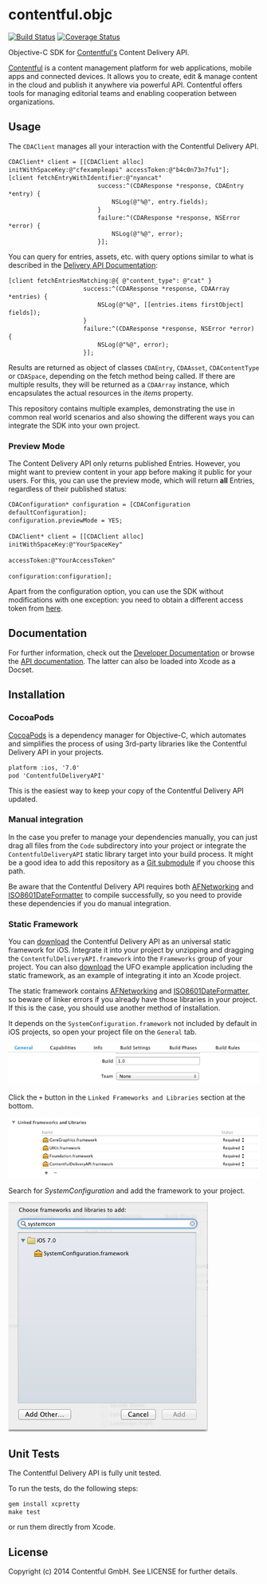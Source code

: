 # contentful.objc

[![Build Status](https://travis-ci.org/contentful/contentful.objc.png?branch=master)](https://travis-ci.org/contentful/contentful.objc)
[![Coverage Status](https://coveralls.io/repos/contentful/contentful.objc/badge.png?branch=master)](https://coveralls.io/r/contentful/contentful.objc?branch=master)

Objective-C SDK for [Contentful's][1] Content Delivery API.

[Contentful][1] is a content management platform for web applications, mobile apps and connected devices. It allows you to create, edit & manage content in the cloud and publish it anywhere via powerful API. Contentful offers tools for managing editorial teams and enabling cooperation between organizations.

## Usage

The `CDAClient` manages all your interaction with the Contentful Delivery API.

    CDAClient* client = [[CDAClient alloc] initWithSpaceKey:@"cfexampleapi" accessToken:@"b4c0n73n7fu1"];
    [client fetchEntryWithIdentifier:@"nyancat"
                             success:^(CDAResponse *response, CDAEntry *entry) {
                                 NSLog(@"%@", entry.fields);
                             }
                             failure:^(CDAResponse *response, NSError *error) {
                                 NSLog(@"%@", error);
                             }];

You can query for entries, assets, etc. with query options similar to what is described in the [Delivery API Documentation][6]:

    [client fetchEntriesMatching:@{ @"content_type": @"cat" }
                         success:^(CDAResponse *response, CDAArray *entries) {
                             NSLog(@"%@", [[entries.items firstObject] fields]);
                         }
                         failure:^(CDAResponse *response, NSError *error) {
                             NSLog(@"%@", error);
                         }];

Results are returned as object of classes `CDAEntry`, `CDAAsset`, `CDAContentType` or `CDASpace`, depending on the fetch method being called. If there are multiple results, they will be returned as a `CDAArray` instance, which encapsulates the actual resources in the *items* property.

This repository contains multiple examples, demonstrating the use in common real world
scenarios and also showing the different ways you can integrate the SDK into your own project.

### Preview Mode

The Content Delivery API only returns published Entries. However, you might want to preview content in your app before making it public for your users. For this, you can use the preview mode, which will return **all** Entries, regardless of their published status:

    CDAConfiguration* configuration = [CDAConfiguration defaultConfiguration];
    configuration.previewMode = YES;

    CDAClient* client = [[CDAClient alloc] initWithSpaceKey:@"YourSpaceKey"
                                                accessToken:@"YourAccessToken"
                                              configuration:configuration];

Apart from the configuration option, you can use the SDK without modifications with one exception: you need to obtain a different access token from [here][10].

## Documentation

For further information, check out the [Developer Documentation][6] or browse the [API documentation][7]. The latter can also be loaded into Xcode as a Docset.

## Installation

### CocoaPods

[CocoaPods][2] is a dependency manager for Objective-C, which automates and simplifies the process of using 3rd-party libraries like the Contentful Delivery API in your projects.

    platform :ios, '7.0'
    pod 'ContentfulDeliveryAPI'

This is the easiest way to keep your copy of the Contentful Delivery API updated.

### Manual integration

In the case you prefer to manage your dependencies manually, you can just drag all files from the `Code` subdirectory into your project or integrate the `ContentfulDeliveryAPI` static library target into your build process. It might be a good idea to add this repository as a [Git submodule][5] if you choose this path.

Be aware that the Contentful Delivery API requires both [AFNetworking][3] and [ISO8601DateFormatter][4] to compile successfully, so you need to provide these dependencies if you do manual integration.

### Static Framework

You can [download][8] the Contentful Delivery API as an universal static framework for iOS. Integrate it into your project by unzipping and dragging the `ContentfulDeliveryAPI.framework` into the `Frameworks` group of your project. You can also [download][9] the UFO example application including the static framework, as an example of integrating it into an Xcode project.

The static framework contains [AFNetworking][3] and [ISO8601DateFormatter][4], so beware of linker errors if you already have those libraries in your project. If this is the case, you should use another method of installation.

It depends on the `SystemConfiguration.framework` not included by default in iOS projects, so open your project file on the `General` tab.

![](Screenshots/GeneralTab.png)

Click the `+` button in the `Linked Frameworks and Libraries` section at the bottom.

![](Screenshots/Frameworks.png)

Search for *SystemConfiguration* and add the framework to your project.

![](Screenshots/SearchForFramework.png)

## Unit Tests

The Contentful Delivery API is fully unit tested.

To run the tests, do the following steps:

    gem install xcpretty
    make test

or run them directly from Xcode.

## License

Copyright (c) 2014 Contentful GmbH. See LICENSE for further details.



[1]: https://www.contentful.com
[2]: http://www.cocoapods.org
[3]: http://www.afnetworking.com
[4]: http://boredzo.org/iso8601dateformatter/
[5]: http://git-scm.com/docs/git-submodule
[6]: https://www.contentful.com/developers/documentation/content-delivery-api/
[7]: http://cocoadocs.org/docsets/ContentfulDeliveryAPI/0.7.0/
[8]: http://static.contentful.com/downloads/iOS/ContentfulDeliveryAPI-0.1.0.zip
[9]: http://static.contentful.com/downloads/iOS/UFO.zip
[10]: https://www.contentful.com/developers/documentation/content-management-api/#getting-started
